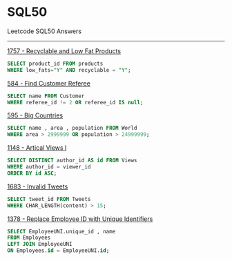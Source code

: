 # SQL50
Leetcode SQL50 Answers


---

[1757 - Recyclable and Low Fat Products](https://leetcode.com/problems/recyclable-and-low-fat-products/)
```sql
SELECT product_id FROM products
WHERE low_fats="Y" AND recyclable = "Y";
```

[584 - Find Customer Referee ](https://leetcode.com/problems/find-customer-referee/?envType=study-plan-v2&envId=top-sql-50)
```sql
SELECT name FROM Customer
WHERE referee_id != 2 OR referee_id IS null;
```

[595 - Big Countries ](https://leetcode.com/problems/big-countries/description/?envType=study-plan-v2&envId=top-sql-50)
```sql
SELECT name , area , population FROM World 
WHERE area > 2999999 OR population > 24999999;
```

[1148 - Artical Views I ](https://leetcode.com/problems/article-views-i/description/?envType=study-plan-v2&envId=top-sql-50)
```sql
SELECT DISTINCT author_id AS id FROM Views
WHERE author_id = viewer_id 
ORDER BY id ASC;
```

[1683 - Invalid Tweets ](https://leetcode.com/problems/invalid-tweets/description/?envType=study-plan-v2&envId=top-sql-50)
```sql
SELECT tweet_id FROM Tweets 
WHERE CHAR_LENGTH(content) > 15;
```

[1378 - Replace Employee ID with Unique Identifiers ](https://leetcode.com/problems/replace-employee-id-with-the-unique-identifier/description/?envType=study-plan-v2&envId=top-sql-50)
```sql
SELECT EmployeeUNI.unique_id , name
FROM Employees
LEFT JOIN EmployeeUNI 
ON Employees.id = EmployeeUNI.id;
```



